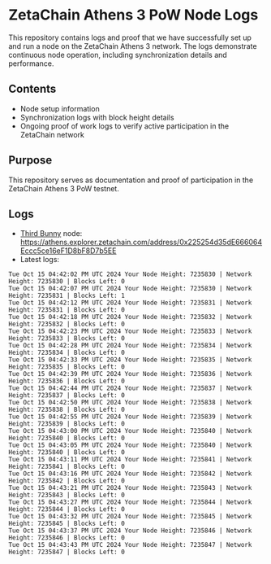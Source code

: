 # ZetaChain Athens 3 PoW Node Logs
This repository contains logs and proof that we have successfully set up and run a node on the ZetaChain Athens 3 network. The logs demonstrate continuous node operation, including synchronization details and performance.

## Contents
- Node setup information
- Synchronization logs with block height details
- Ongoing proof of work logs to verify active participation in the ZetaChain network

## Purpose
This repository serves as documentation and proof of participation in the ZetaChain Athens 3 PoW testnet.

## Logs

- [Third Bunny](https://thirdbunny.xyz/) node: https://athens.explorer.zetachain.com/address/0x225254d35dE666064Eccc5ce16eF1D8bF8D7b5EE
- Latest logs:
```
Tue Oct 15 04:42:02 PM UTC 2024 Your Node Height: 7235830 | Network Height: 7235830 | Blocks Left: 0
Tue Oct 15 04:42:07 PM UTC 2024 Your Node Height: 7235830 | Network Height: 7235831 | Blocks Left: 1
Tue Oct 15 04:42:12 PM UTC 2024 Your Node Height: 7235831 | Network Height: 7235831 | Blocks Left: 0
Tue Oct 15 04:42:18 PM UTC 2024 Your Node Height: 7235832 | Network Height: 7235832 | Blocks Left: 0
Tue Oct 15 04:42:23 PM UTC 2024 Your Node Height: 7235833 | Network Height: 7235833 | Blocks Left: 0
Tue Oct 15 04:42:28 PM UTC 2024 Your Node Height: 7235834 | Network Height: 7235834 | Blocks Left: 0
Tue Oct 15 04:42:33 PM UTC 2024 Your Node Height: 7235835 | Network Height: 7235835 | Blocks Left: 0
Tue Oct 15 04:42:39 PM UTC 2024 Your Node Height: 7235836 | Network Height: 7235836 | Blocks Left: 0
Tue Oct 15 04:42:44 PM UTC 2024 Your Node Height: 7235837 | Network Height: 7235837 | Blocks Left: 0
Tue Oct 15 04:42:50 PM UTC 2024 Your Node Height: 7235838 | Network Height: 7235838 | Blocks Left: 0
Tue Oct 15 04:42:55 PM UTC 2024 Your Node Height: 7235839 | Network Height: 7235839 | Blocks Left: 0
Tue Oct 15 04:43:00 PM UTC 2024 Your Node Height: 7235840 | Network Height: 7235840 | Blocks Left: 0
Tue Oct 15 04:43:05 PM UTC 2024 Your Node Height: 7235840 | Network Height: 7235840 | Blocks Left: 0
Tue Oct 15 04:43:11 PM UTC 2024 Your Node Height: 7235841 | Network Height: 7235841 | Blocks Left: 0
Tue Oct 15 04:43:16 PM UTC 2024 Your Node Height: 7235842 | Network Height: 7235842 | Blocks Left: 0
Tue Oct 15 04:43:21 PM UTC 2024 Your Node Height: 7235843 | Network Height: 7235843 | Blocks Left: 0
Tue Oct 15 04:43:27 PM UTC 2024 Your Node Height: 7235844 | Network Height: 7235844 | Blocks Left: 0
Tue Oct 15 04:43:32 PM UTC 2024 Your Node Height: 7235845 | Network Height: 7235845 | Blocks Left: 0
Tue Oct 15 04:43:37 PM UTC 2024 Your Node Height: 7235846 | Network Height: 7235846 | Blocks Left: 0
Tue Oct 15 04:43:43 PM UTC 2024 Your Node Height: 7235847 | Network Height: 7235847 | Blocks Left: 0
```
